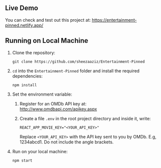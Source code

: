 ## Live Demo
You can check and test out this project at: https://entertainment-pinned.netlify.app/

## Running on Local Machine
1. Clone the repository:

    `git clone https://github.com/sheezaaziz/Entertainment-Pinned`

2. `cd` into the `Entertainment-Pinned` folder and install the required dependencies:

    `npm install`

3. Set the environment variable:
    1. Register for an OMDb API key at: http://www.omdbapi.com/apikey.aspx
    2. Create a file `.env` in the root project directory and inside it, write:

        `REACT_APP_MOVIE_KEY="<YOUR_API_KEY>"`

        Replace `<YOUR_API_KEY>` with the API key sent to you by OMDb. E.g, 1234abcd1. Do not include the angle brackets.

4. Run on your local machine:

    `npm start`
